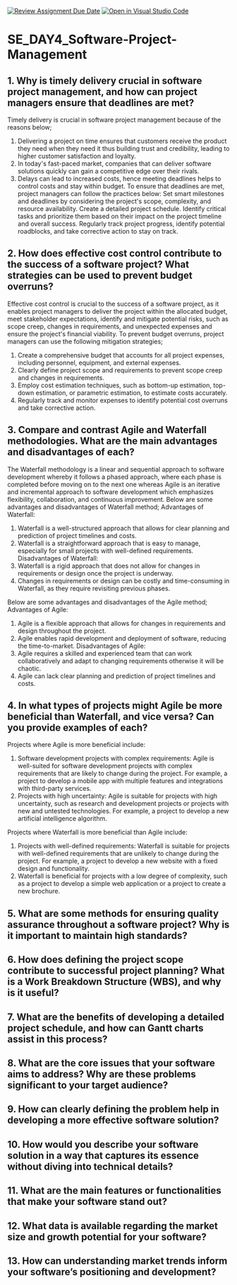[![Review Assignment Due Date](https://classroom.github.com/assets/deadline-readme-button-22041afd0340ce965d47ae6ef1cefeee28c7c493a6346c4f15d667ab976d596c.svg)](https://classroom.github.com/a/9pw6JKcu)
[![Open in Visual Studio Code](https://classroom.github.com/assets/open-in-vscode-2e0aaae1b6195c2367325f4f02e2d04e9abb55f0b24a779b69b11b9e10269abc.svg)](https://classroom.github.com/online_ide?assignment_repo_id=18439193&assignment_repo_type=AssignmentRepo)
# SE_DAY4_Software-Project-Management
## 1. Why is timely delivery crucial in software project management, and how can project managers ensure that deadlines are met?
Timely delivery is crucial in software project management because of the reasons below;
1. Delivering a project on time ensures that customers receive the product they need when they need it thus building trust and credibility, leading to higher customer satisfaction and loyalty.
2. In today's fast-paced market, companies that can deliver software solutions quickly can gain a competitive edge over their rivals.
3. Delays can lead to increased costs, hence meeting deadlines helps to control costs and stay within budget.
To ensure that deadlines are met, project managers can follow the practices below:
Set smart milestones and deadlines by considering the project's scope, complexity, and resource availability.
Create a detailed project schedule.
Identify critical tasks and prioritize them based on their impact on the project timeline and overall success.
Regularly track project progress, identify potential roadblocks, and take corrective action to stay on track.

## 2. How does effective cost control contribute to the success of a software project? What strategies can be used to prevent budget overruns?
Effective cost control is crucial to the success of a software project, as it enables project managers to deliver the project within the allocated budget, meet stakeholder expectations, identify and mitigate potential risks, such as scope creep, changes in requirements, and unexpected expenses and ensure the project's financial viability.
To prevent budget overruns, project managers can use the following mitigation strategies;
1. Create a comprehensive budget that accounts for all project expenses, including personnel, equipment, and external expenses.
2. Clearly define project scope and requirements to prevent scope creep and changes in requirements.
3. Employ cost estimation techniques, such as bottom-up estimation, top-down estimation, or parametric estimation, to estimate costs accurately.
4. Regularly track and monitor expenses to identify potential cost overruns and take corrective action.

## 3. Compare and contrast Agile and Waterfall methodologies. What are the main advantages and disadvantages of each?
The Waterfall methodology is a linear and sequential approach to software development whereby it follows a phased approach, where each phase is completed before moving on to the next one whereas Agile is an iterative and incremental approach to software development which emphasizes flexibility, collaboration, and continuous improvement.
Below are some advantages and disadvantages of Waterfall method;
Advantages of Waterfall:
1. Waterfall is a well-structured approach that allows for clear planning and prediction of project timelines and costs.
2. Waterfall is a straightforward approach that is easy to manage, especially for small projects with well-defined requirements.
Disadvantages of Waterfall:
1. Waterfall is a rigid approach that does not allow for changes in requirements or design once the project is underway.
2. Changes in requirements or design can be costly and time-consuming in Waterfall, as they require revisiting previous phases.

Below are some advantages and disadvantages of the Agile method;
Advantages of Agile:
1. Agile is a flexible approach that allows for changes in requirements and design throughout the project.
2. Agile enables rapid development and deployment of software, reducing the time-to-market.
Disadvantages of Agile:
1. Agile requires a skilled and experienced team that can work collaboratively and adapt to changing requirements otherwise it will be chaotic.
2. Agile can lack clear planning and prediction of project timelines and costs.

## 4. In what types of projects might Agile be more beneficial than Waterfall, and vice versa? Can you provide examples of each?
Projects where Agile is more beneficial include:
1. Software development projects with complex requirements: Agile is well-suited for software development projects with complex requirements that are likely to change during the project. For example, a project to develop a mobile app with multiple features and integrations with third-party services.
2. Projects with high uncertainty: Agile is suitable for projects with high uncertainty, such as research and development projects or projects with new and untested technologies. For example, a project to develop a new artificial intelligence algorithm.

Projects where Waterfall is more beneficial than Agile include:
1. Projects with well-defined requirements: Waterfall is suitable for projects with well-defined requirements that are unlikely to change during the project. For example, a project to develop a new website with a fixed design and functionality.
2. Waterfall is beneficial for projects with a low degree of complexity, such as a project to develop a simple web application or a project to create a new brochure.


## 5. What are some methods for ensuring quality assurance throughout a software project? Why is it important to maintain high standards?
## 6. How does defining the project scope contribute to successful project planning? What is a Work Breakdown Structure (WBS), and why is it useful?
## 7. What are the benefits of developing a detailed project schedule, and how can Gantt charts assist in this process?
## 8. What are the core issues that your software aims to address? Why are these problems significant to your target audience?
## 9. How can clearly defining the problem help in developing a more effective software solution?
## 10. How would you describe your software solution in a way that captures its essence without diving into technical details?
## 11. What are the main features or functionalities that make your software stand out?
## 12. What data is available regarding the market size and growth potential for your software?
## 13. How can understanding market trends inform your software’s positioning and development?
